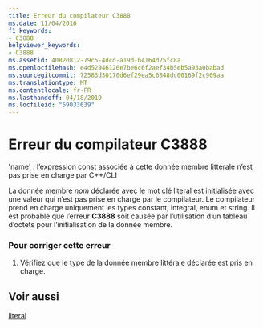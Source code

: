 ```yaml
---
title: Erreur du compilateur C3888
ms.date: 11/04/2016
f1_keywords:
- C3888
helpviewer_keywords:
- C3888
ms.assetid: 40820812-79c5-4dcd-a19d-b4164d25fc8a
ms.openlocfilehash: e4d52946126e7be6c6f2aef34b5eb5a93a0babad
ms.sourcegitcommit: 72583d30170d6ef29ea5c6848dc00169f2c909aa
ms.translationtype: MT
ms.contentlocale: fr-FR
ms.lasthandoff: 04/18/2019
ms.locfileid: "59033639"
---
```

# <a name="compiler-error-c3888"></a>Erreur du compilateur C3888

'name' : l’expression const associée à cette donnée membre littérale n’est pas prise en charge par C++/CLI

La donnée membre *nom* déclarée avec le mot clé [literal](../../extensions/literal-cpp-component-extensions.md) est initialisée avec une valeur qui n’est pas prise en charge par le compilateur. Le compilateur prend en charge uniquement les types constant, integral, enum et string. Il est probable que l’erreur **C3888** soit causée par l’utilisation d’un tableau d’octets pour l’initialisation de la donnée membre.

### <a name="to-correct-this-error"></a>Pour corriger cette erreur

1. Vérifiez que le type de la donnée membre littérale déclarée est pris en charge.

## <a name="see-also"></a>Voir aussi

[literal](../../extensions/literal-cpp-component-extensions.md)
